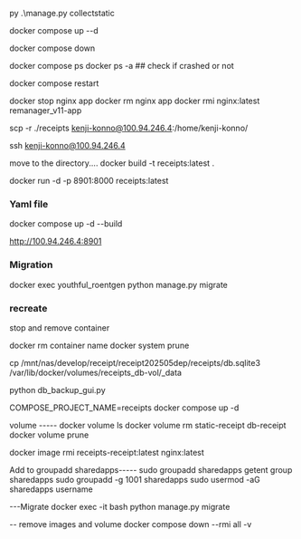 py .\manage.py collectstatic 

docker compose up --d

docker compose down

docker compose ps
docker ps -a  ## check if crashed or not

docker compose restart

docker stop nginx app
docker rm nginx app
docker rmi nginx:latest remanager_v11-app

scp -r ./receipts kenji-konno@100.94.246.4:/home/kenji-konno/

ssh kenji-konno@100.94.246.4

move to the directory....
docker build -t receipts:latest .

docker run -d -p 8901:8000 receipts:latest

### Yaml file
docker compose up -d --build

http://100.94.246.4:8901

### Migration
docker exec youthful_roentgen python manage.py migrate


###  recreate

stop and remove container

docker rm container name
docker system prune

cp /mnt/nas/develop/receipt/receipt202505dep/receipts/db.sqlite3 /var/lib/docker/volumes/receipts_db-vol/_data

python db_backup_gui.py

COMPOSE_PROJECT_NAME=receipts docker compose up -d

volume -----
docker volume ls
docker volume rm static-receipt db-receipt
docker volume prune

 docker image rmi receipts-receipt:latest nginx:latest 

 Add to groupadd sharedapps-----
 sudo groupadd sharedapps
 getent group sharedapps
 sudo groupadd -g 1001 sharedapps
 sudo usermod -aG sharedapps username

 ---Migrate
 docker exec -it <containername> bash
 python manage.py migrate

-- remove images and volume
 docker compose down --rmi all -v